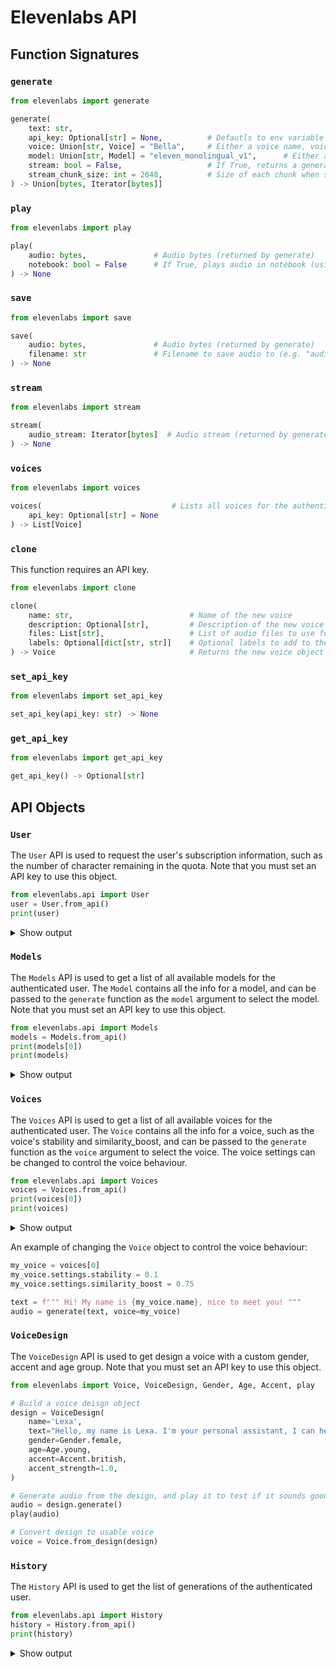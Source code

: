 # Elevenlabs API

## Function Signatures

### `generate`

```py
from elevenlabs import generate

generate(
    text: str,
    api_key: Optional[str] = None,          # Defautls to env variable ELEVEN_API_KEY, or None if not set but quota will be limited
    voice: Union[str, Voice] = "Bella",     # Either a voice name, voice_id, or Voice object (use voice object to control stability and similarity_boost)
    model: Union[str, Model] = "eleven_monolingual_v1",      # Either a model name or Model object
    stream: bool = False,                   # If True, returns a generator streaming bytes
    stream_chunk_size: int = 2048,          # Size of each chunk when stream=True
) -> Union[bytes, Iterator[bytes]]
```

### `play`

```py
from elevenlabs import play

play(
    audio: bytes,               # Audio bytes (returned by generate)
    notebook: bool = False      # If True, plays audio in notebook (using IPython.display.Audio) else uses ffmpeg
) -> None
```

### `save`

```py
from elevenlabs import save

save(
    audio: bytes,               # Audio bytes (returned by generate)
    filename: str               # Filename to save audio to (e.g. "audio.wav")
) -> None
```

### `stream`

```py
from elevenlabs import stream

stream(
    audio_stream: Iterator[bytes]  # Audio stream (returned by generate with stream=True)
) -> None
```

### `voices`

```py
from elevenlabs import voices

voices(                             # Lists all voices for the authenticated user, or the default voices if no API key is set
    api_key: Optional[str] = None
) -> List[Voice]
```

### `clone`

This function requires an API key.

```py
from elevenlabs import clone

clone(
    name: str,                          # Name of the new voice
    description: Optional[str],         # Description of the new voice
    files: List[str],                   # List of audio files to use for cloning
    labels: Optional[dict[str, str]]    # Optional labels to add to the new voice
) -> Voice                              # Returns the new voice object
```

### `set_api_key`

```py
from elevenlabs import set_api_key

set_api_key(api_key: str) -> None
```

### `get_api_key`

```py
from elevenlabs import get_api_key

get_api_key() -> Optional[str]
```



## API Objects

### `User`
The `User` API is used to request the user's subscription information, such as the number of character remaining in the quota. Note that you must set an API key to use this object.

```py
from elevenlabs.api import User
user = User.from_api()
print(user)
```
<details> <summary> Show output </summary>

```py
User(
    subscription=Subscription(
        character_count=5185,
        character_limit=10000,
        available_models=[Models(model_id='prod', display_name='Prod')],
        status='free'
    )
)
```

</details>

### `Models`

The `Models` API is used to get a list of all available models for the authenticated user. The `Model` contains all the info for a model, and can be passed to the `generate` function as the `model` argument to select the model. Note that you must set an API key to use this object.

```py
from elevenlabs.api import Models
models = Models.from_api()
print(models[0])
print(models)
```

<details> <summary> Show output </summary>

```py
Model(
    model_id='eleven_monolingual_v1',
    name='Eleven Monolingual v1',
    token_cost_factor=1.0,
    description='Use our standard English language model to generate speech in a variety of voices, styles and moods.'
)
```

```py
Models(
    models=[
        Model(
            model_id='eleven_monolingual_v1',
            name='Eleven Monolingual v1',
            token_cost_factor=1.0,
            description='Use our standard English language model to generate speech in a variety of voices, styles and moods.'
        ),
        Model(
            model_id='eleven_multilingual_v1',
            name='Eleven Multilingual v1',
            token_cost_factor=1.0,
            description='Generate lifelike speech in multiple languages and create content that resonates with a broader audience. '
        )
    ]
)
```

</details>

### `Voices`

The `Voices` API is used to get a list of all available voices for the authenticated user. The `Voice` contains all the info for a voice, such as the voice's stability and similarity_boost, and can be passed to the `generate` function as the `voice` argument to select the voice. The voice settings can be changed to control the voice behaviour.

```py
from elevenlabs.api import Voices
voices = Voices.from_api()
print(voices[0])
print(voices)
```

<details> <summary> Show output </summary>

```py
Voice(
    voice_id='21m00Tcm4TlvDq8ikWAM',
    name='Rachel',
    category='premade',
    settings=VoiceSettings(stability=0.75, similarity_boost=0.75)
)
```

```py
Voices(
    voices=[
        Voice(
            voice_id='21m00Tcm4TlvDq8ikWAM',
            name='Rachel',
            category='premade',
            settings=VoiceSettings(stability=0.75, similarity_boost=0.75)
        ),
        Voice(
            voice_id='AZnzlk1XvdvUeBnXmlld',
            name='Domi',
            category='premade',
            settings=VoiceSettings(stability=0.1, similarity_boost=0.75)
        ),
        Voice(
            voice_id='EXAVITQu4vr4xnSDxMaL',
            name='Bella',
            category='premade',
            settings=VoiceSettings(stability=0.245, similarity_boost=0.75)
        ),
        Voice(
            voice_id='ErXwobaYiN019PkySvjV',
            name='Antoni',
            category='premade',
            settings=VoiceSettings(stability=0.195, similarity_boost=0.75)
        ),
        Voice(
            voice_id='MF3mGyEYCl7XYWbV9V6O',
            name='Elli',
            category='premade',
            settings=VoiceSettings(stability=0.755, similarity_boost=0.75)
        ),
        Voice(
            voice_id='TxGEqnHWrfWFTfGW9XjX',
            name='Josh',
            category='premade',
            settings=VoiceSettings(stability=0.15, similarity_boost=0.51)
        ),
        Voice(
            voice_id='VR6AewLTigWG4xSOukaG',
            name='Arnold',
            category='premade',
            settings=VoiceSettings(stability=0.15, similarity_boost=0.75)
        ),
        Voice(
            voice_id='pNInz6obpgDQGcFmaJgB',
            name='Adam',
            category='premade',
            settings=VoiceSettings(stability=0.2, similarity_boost=0.75)
        ),
        Voice(
            voice_id='yoZ06aMxZJJ28mfd3POQ',
            name='Sam',
            category='premade',
            settings=VoiceSettings(stability=0.25, similarity_boost=0.75)
        )
    ]
)
```

</details>

An example of changing the `Voice` object to control the voice behaviour:

```py
my_voice = voices[0]
my_voice.settings.stability = 0.1
my_voice.settings.similarity_boost = 0.75

text = f""" Hi! My name is {my_voice.name}, nice to meet you! """
audio = generate(text, voice=my_voice)
```

### `VoiceDesign`

The `VoiceDesign` API is used to get design a voice with a custom gender, accent and age group. Note that you must set an API key to use this object.
```py
from elevenlabs import Voice, VoiceDesign, Gender, Age, Accent, play

# Build a voice deisgn object
design = VoiceDesign(
    name='Lexa',
    text="Hello, my name is Lexa. I'm your personal assistant, I can help you with your daily tasks and I can also read you the news.",
    gender=Gender.female,
    age=Age.young,
    accent=Accent.british,
    accent_strength=1.0,
)

# Generate audio from the design, and play it to test if it sounds good (optional)
audio = design.generate()
play(audio)

# Convert design to usable voice
voice = Voice.from_design(design)
```

### `History`

The `History` API is used to get the list of generations of the authenticated user.

```py
from elevenlabs.api import History
history = History.from_api()
print(history)
```

<details> <summary> Show output </summary>

```py
History(
    history=[
        HistoryItem(
            history_item_id='coDAIxWBxUhQuIaMIicv',
            request_id='d680d4160837cb610a64e1a28d72e37b',
            voice_id='EXAVITQu4vr4xnSDxMaL',
            text=' This is a... streaming voice!! ',
            date=datetime.datetime(2023, 4, 18, 14, 24, 5),
            date_unix=1681827845,
            character_count_change_from=5153,
            character_count_change_to=5185,
            character_count_change=32,
            content_type='audio/mpeg',
            settings=VoiceSettings(stability=0.245, similarity_boost=0.75),
            feedback=None
        ),
        HistoryItem(
            history_item_id='lXryIJPkG4KmR4lZFAPF',
            request_id='31e1ead811826efb38e4c867d383da77',
            voice_id='EXAVITQu4vr4xnSDxMaL',
            text=" Hi! I'm the world's most advanced text-to-speech system, made by elevenlabs. ",
            date=datetime.datetime(2023, 4, 18, 14, 21, 32),
            date_unix=1681827692,
            character_count_change_from=5075,
            character_count_change_to=5153,
            character_count_change=78,
            content_type='audio/mpeg',
            settings=VoiceSettings(stability=0.245, similarity_boost=0.75),
            feedback=None
        ),
        ...
    ]
)
```

</details>
